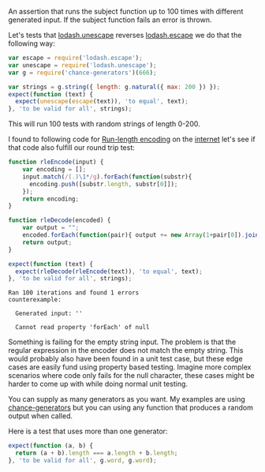 An assertion that runs the subject function up to 100 times with different
generated input. If the subject function fails an error is thrown.

Let's tests that
[lodash.unescape](https://www.npmjs.com/package/lodash.unescape) reverses
[lodash.escape](https://www.npmjs.com/package/lodash.escape) we do that the
following way:

```js
var escape = require('lodash.escape');
var unescape = require('lodash.unescape');
var g = require('chance-generators')(666);

var strings = g.string({ length: g.natural({ max: 200 }) });
expect(function (text) {
  expect(unescape(escape(text)), 'to equal', text);
}, 'to be valid for all', strings);
```

This will run 100 tests with random strings of length 0-200.

I found to following code for
[Run-length encoding](https://en.wikipedia.org/wiki/Run-length_encoding) on the
[internet](http://rosettacode.org/wiki/Run-length_encoding#JavaScript) let's see
if that code also fulfill our round trip test:

```js
function rleEncode(input) {
    var encoding = [];
    input.match(/(.)\1*/g).forEach(function(substr){
      encoding.push([substr.length, substr[0]]);
    });
    return encoding;
}

function rleDecode(encoded) {
    var output = "";
    encoded.forEach(function(pair){ output += new Array(1+pair[0]).join(pair[1]) });
    return output;
}

expect(function (text) {
  expect(rleDecode(rleEncode(text)), 'to equal', text);
}, 'to be valid for all', strings);
```

```output
Ran 100 iterations and found 1 errors
counterexample:

  Generated input: ''

  Cannot read property 'forEach' of null
```

Something is failing for the empty string input. The problem is that the regular
expression in the encoder does not match the empty string. This would probably
also have been found in a unit test case, but these edge cases are easily fund
using property based testing. Imagine more complex scenarios where code only
fails for the null character, these cases might be harder to come up with while
doing normal unit testing.

You can supply as many generators as you want. My examples are using
[chance-generators](https://github.com/sunesimonsen/change-generators) but you
can using any function that produces a random output when called.

Here is a test that uses more than one generator:

```js
expect(function (a, b) {
  return (a + b).length === a.length + b.length;
}, 'to be valid for all', g.word, g.word);
```
